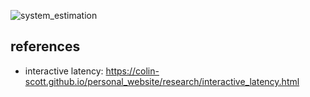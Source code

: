 ![system_estimation](https://github.com/lolyu/aoi/assets/35479537/1d7e1512-a36e-456f-a22c-81ede8e7ce0c)

## references
* interactive latency: https://colin-scott.github.io/personal_website/research/interactive_latency.html
